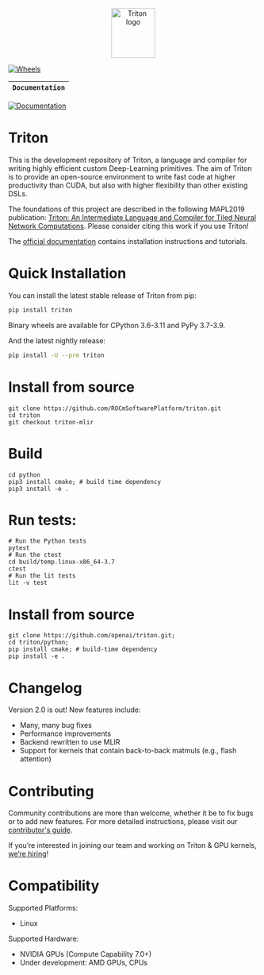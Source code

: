 <div align="center">
  <img src="https://cdn.openai.com/triton/assets/triton-logo.png" alt="Triton logo" width="88" height="100">
</div>

[![Wheels](https://github.com/openai/triton/actions/workflows/wheels.yml/badge.svg)](https://github.com/openai/triton/actions/workflows/wheels.yml)


**`Documentation`** |
------------------- |
[![Documentation](https://github.com/openai/triton/actions/workflows/documentation.yml/badge.svg)](https://triton-lang.org/)


# Triton

This is the development repository of Triton, a language and compiler for writing highly efficient custom Deep-Learning primitives. The aim of Triton is to provide an open-source environment to write fast code at higher productivity than CUDA, but also with higher flexibility than other existing DSLs.

The foundations of this project are described in the following MAPL2019 publication: [Triton: An Intermediate Language and Compiler for Tiled Neural Network Computations](http://www.eecs.harvard.edu/~htk/publication/2019-mapl-tillet-kung-cox.pdf). Please consider citing this work if you use Triton!

The [official documentation](https://triton-lang.org) contains installation instructions and tutorials.

# Quick Installation

You can install the latest stable release of Triton from pip:

```bash
pip install triton
```
Binary wheels are available for CPython 3.6-3.11 and PyPy 3.7-3.9.

And the latest nightly release:

```bash
pip install -U --pre triton
```
# Install from source
```
git clone https://github.com/ROCmSoftwarePlatform/triton.git
cd triton
git checkout triton-mlir
```
# Build
```
cd python
pip3 install cmake; # build time dependency
pip3 install -e .
```
# Run tests:
```
# Run the Python tests
pytest
# Run the ctest
cd build/temp.linux-x86_64-3.7
ctest
# Run the lit tests
lit -v test
```

# Install from source

```
git clone https://github.com/openai/triton.git;
cd triton/python;
pip install cmake; # build-time dependency
pip install -e .
```

# Changelog

Version 2.0 is out! New features include:
- Many, many bug fixes
- Performance improvements
- Backend rewritten to use MLIR
- Support for kernels that contain back-to-back matmuls (e.g., flash attention)

# Contributing

Community contributions are more than welcome, whether it be to fix bugs or to add new features. For more detailed instructions, please visit our [contributor's guide](CONTRIBUTING.md).

If you’re interested in joining our team and working on Triton & GPU kernels, [we’re hiring](https://openai.com/jobs/#acceleration)!

# Compatibility

Supported Platforms:
  * Linux

Supported Hardware:
  * NVIDIA GPUs (Compute Capability 7.0+)
  * Under development: AMD GPUs, CPUs
